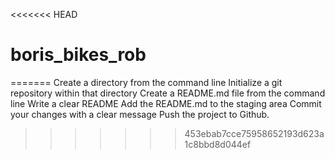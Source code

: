<<<<<<< HEAD
# boris_bikes_rob
=======
 Create a directory from the command line
 Initialize a git repository within that directory
 Create a README.md file from the command line
 Write a clear README
 Add the README.md to the staging area
 Commit your changes with a clear message
 Push the project to Github.

>>>>>>> 453ebab7cce75958652193d623a1c8bbd8d044ef
